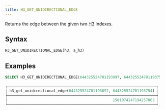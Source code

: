 ```yaml
---
title: H3_GET_UNIDIRECTIONAL_EDGE
---
```


Returns the edge between the given two [H3](https://eng.uber.com/h3/) indexes.

## Syntax

```sql
H3_GET_UNIDIRECTIONAL_EDGE(h3, a_h3)
```

## Examples

```sql
SELECT H3_GET_UNIDIRECTIONAL_EDGE(644325524701193897, 644325524701193754);

┌────────────────────────────────────────────────────────────────────┐
│ h3_get_unidirectional_edge(644325524701193897, 644325524701193754) │
├────────────────────────────────────────────────────────────────────┤
│                                                1581074247194257065 │
└────────────────────────────────────────────────────────────────────┘
```